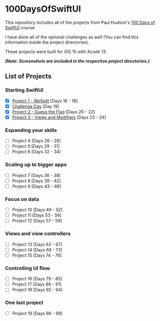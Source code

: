 # 100DaysOfSwiftUI
This repository includes all of the projects from Paul Hudson's [100 Days of SwiftUI](https://www.hackingwithswift.com/100/swiftui) course.

I have done all of the optional challenges as well (You can find this information inside the project directories).

These projects were built for iOS 15 with Xcode 13.

***(Note: Screenshots are included in the respective project directories.)***

## List of Projects
### Starting SwiftUI
- [x] [Project 1 - WeSplit](https://github.com/AnxietyMedicine/100DaysOfSwiftUI/tree/main/01-Project-1-WeSplit) [Days 16 - 18]
- [x] [Challenge Day](https://github.com/AnxietyMedicine/100DaysOfSwiftUI/tree/main/02-Challenge) [Day 19]
- [x] [Project 2 - Guess the Flag](https://github.com/AnxietyMedicine/100DaysOfSwiftUI/tree/main/03-Project-2-GuessTheFlag) [Days 20 - 22]
- [x] [Project 3 - Views and Modifiers](https://github.com/AnxietyMedicine/100DaysOfSwiftUI/tree/main/04-Project-3-ViewsAndModifiers) [Days 23 - 24]
### Expanding your skills
- [ ] Project 4 [Days 26 - 28]
- [ ] Project 5 [Days 29 - 31]
- [ ] Project 6 [Days 32 - 34]
### Scaling up to bigger apps
- [ ] Project 7 [Days 36 - 38]
- [ ] Project 8 [Days 39 - 42]
- [ ] Project 9 [Days 43 - 46]
### Focus on data
- [ ] Project 10 [Days 49 - 52]
- [ ] Project 11 [Days 53 - 56]
- [ ] Project 12 [Days 57 - 59]
### Views and view controllers
- [ ] Project 13 [Days 62 - 67]
- [ ] Project 14 [Days 68 - 73]
- [ ] Project 15 [Days 74 - 76]
### Controlling UI flow
- [ ] Project 16 [Days 79 - 85]
- [ ] Project 17 [Days 86 - 91]
- [ ] Project 18 [Days 92 - 94]
### One last project
- [ ] Project 19 [Days 96 - 99]
